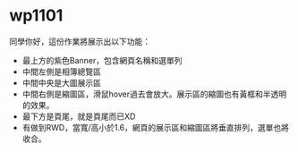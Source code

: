 # wp1101

同學你好，這份作業將展示出以下功能：
- 最上方的紫色Banner，包含網頁名稱和選單列
- 中間左側是相簿總覽區
- 中間中央是大圖展示區
- 中間右側是縮圖區，滑鼠hover過去會放大。展示區的縮圖也有黃框和半透明的效果。
- 最下方是頁尾，就是頁尾而已XD
- 有做到RWD，當寬/高小於1.6，網頁的展示區和縮圖區將垂直排列，選單也將收合。
